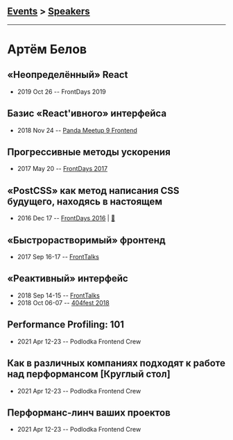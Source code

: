 ## [Events](../README.md) > [Speakers](../speakers.md)
---

# Артём Белов

## «Неопределённый» React
- 2019 Oct 26 -- FrontDays 2019    
## Базис «React&#39;ивного» интерфейса
- 2018 Nov 24 -- [Panda Meetup 9 Frontend](https://www.youtube.com/watch?v=gbmjVxb3qqo)    
## Прогрессивные методы ускорения
- 2017 May 20 -- [FrontDays 2017](https://youtu.be/q2jrUxqkQcE)    
## «PostCSS» как метод написания CSS будущего, находясь в настоящем
- 2016 Dec 17 -- [FrontDays 2016](https://www.youtube.com/watch?v=GHHp_z9D9T4)  | [:notebook:](http://artbelov-postcss.surge.sh/)  
## «Быстрорастворимый» фронтенд
- 2017 Sep 16-17 -- [FrontTalks](https://events.yandex.ru/lib/talks/4866/)    
## «Реактивный» интерфейс
- 2018 Sep 14-15 -- [FrontTalks](https://events.yandex.ru/lib/talks/6241/)    
- 2018 Oct 06-07 -- [404fest 2018](https://www.youtube.com/watch?v=z5sfHHr-EiY)    
## Performance Profiling: 101
- 2021 Apr 12-23 -- Podlodka Frontend Crew    
## Как в различных компаниях подходят к работе над перформансом [Круглый стол]
- 2021 Apr 12-23 -- Podlodka Frontend Crew    
## Перформанс-линч ваших проектов
- 2021 Apr 12-23 -- Podlodka Frontend Crew    
